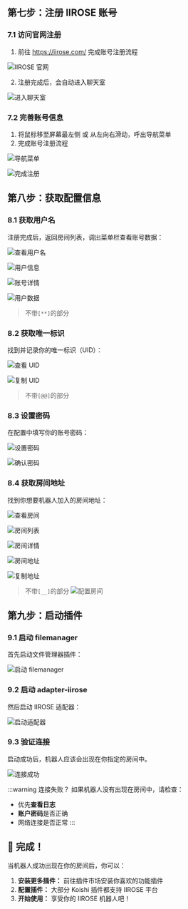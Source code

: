 ## 第七步：注册 IIROSE 账号

### 7.1 访问官网注册

1. 前往 https://iirose.com/ 完成账号注册流程

![IIROSE 官网](./../../public/assets/start/9195fc6d-0403-4df3-ae12-7c081c00150f.png)

2. 注册完成后，会自动进入聊天室

![进入聊天室](./../../public/assets/start/e868a30c-7222-4bdc-b389-c3b4eec3f0e4.png)

### 7.2 完善账号信息

1. 将鼠标移至屏幕最左侧 或 从左向右滑动，呼出导航菜单
2. 完成账号注册流程

![导航菜单](./../../public/assets/start/fb15a550-b662-415c-89b3-969063e4840d.png)

![完成注册](./../../public/assets/start/66afb4ef-3c44-46fe-b821-824ea523ba3f.png)

## 第八步：获取配置信息

### 8.1 获取用户名

注册完成后，返回房间列表，调出菜单栏查看账号数据：

![查看用户名](./../../public/assets/start/3872f47a-27fa-431b-a589-4b1d8a4f0b99.png)

![用户信息](./../../public/assets/start/5c6267e4-6726-454a-b904-8951408c0550.png)

![账号详情](./../../public/assets/start/248037d0-4ae6-4881-88b8-a12e8f173baa.png)

![用户数据](./../../public/assets/start/bdd2164b-1dc6-4fe3-8feb-7c6ed8acb504.png)

> 不带`[**]`的部分

### 8.2 获取唯一标识

找到并记录你的唯一标识（UID）：

![查看 UID](./../../public/assets/start/81e3a033-f45a-4a46-ad03-d2807cee5310.png)

![复制 UID](./../../public/assets/start/83641deb-1269-45ab-b7e5-8dcbadcf730d.png)

> 不带`[@@]`的部分

### 8.3 设置密码

在配置中填写你的账号密码：

![设置密码](./../../public/assets/start/7c5c9e2a-9c5a-49d2-a953-83816acd1a33.png)

![确认密码](./../../public/assets/start/fdc345bb-349c-42d6-b9c5-613a97c72e4b.png)

### 8.4 获取房间地址

找到你想要机器人加入的房间地址：

![查看房间](./../../public/assets/start/e360b85c-429e-4509-b105-b6fa0bbe5538.png)

![房间列表](./../../public/assets/start/3e58afa2-c683-454e-97b3-98cf64955d9d.png)

![房间详情](./../../public/assets/start/7cbd8f92-475f-42eb-9890-b4550966f327.png)

![房间地址](./../../public/assets/start/6e744935-1fc2-421e-a74c-5fcd11b1aadf.png)

![复制地址](./../../public/assets/start/d5afc876-30ea-4cbe-82e5-60d6ed42ce0f.png)
> 不带`[__]`的部分
![配置房间](./../../public/assets/start/28e90fb6-f129-4d4c-bbea-459259bb5e20.png)

## 第九步：启动插件

### 9.1 启动 filemanager

首先启动文件管理器插件：

![启动 filemanager](./../../public/assets/start/af3c3cdd-1dbf-458c-9104-3a7d5b46c612.png)

### 9.2 启动 adapter-iirose

然后启动 IIROSE 适配器：

![启动适配器](./../../public/assets/start/e2c1195a-3d03-4822-b9ac-02dca4daeeb6.png)

### 9.3 验证连接

启动成功后，机器人应该会出现在你指定的房间中。


![连接成功](./../../public/assets/start/28597275-0eb9-4c13-aebd-6b4fb83f9a13.png)

:::warning 连接失败？
如果机器人没有出现在房间中，请检查：
- 优先**查看日志**
- **账户密码**是否正确
- 网络连接是否正常
:::

## 🎉 完成！

当机器人成功出现在你的房间后，你可以：

1. **安装更多插件：** 前往插件市场安装你喜欢的功能插件
2. **配置插件：** 大部分 Koishi 插件都支持 IIROSE 平台
3. **开始使用：** 享受你的 IIROSE 机器人吧！
